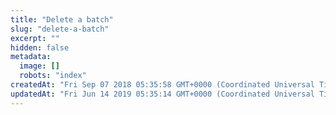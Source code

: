 ```yaml
---
title: "Delete a batch"
slug: "delete-a-batch"
excerpt: ""
hidden: false
metadata: 
  image: []
  robots: "index"
createdAt: "Fri Sep 07 2018 05:35:58 GMT+0000 (Coordinated Universal Time)"
updatedAt: "Fri Jun 14 2019 05:35:14 GMT+0000 (Coordinated Universal Time)"
---
```

